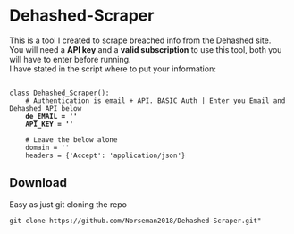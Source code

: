 # Dehashed-Scraper
This is a tool I created to scrape breached info from the Dehashed site.<br>
You will need a <strong>API key</strong> and a <strong>valid subscription</strong> to use this tool, both you will have to enter before running.<br>
I have stated in the script where to put your information:
<pre><code>
class Dehashed_Scraper():
    # Authentication is email + API. BASIC Auth | Enter you Email and Dehashed API below
    <strong>de_EMAIL = ''</strong>
    <strong>API_KEY = ''</strong>

    # Leave the below alone
    domain = ''
    headers = {'Accept': 'application/json'}
</code></pre>

## Download
Easy as just git cloning the repo
<pre><code>git clone https://github.com/Norseman2018/Dehashed-Scraper.git"</code></pre>
